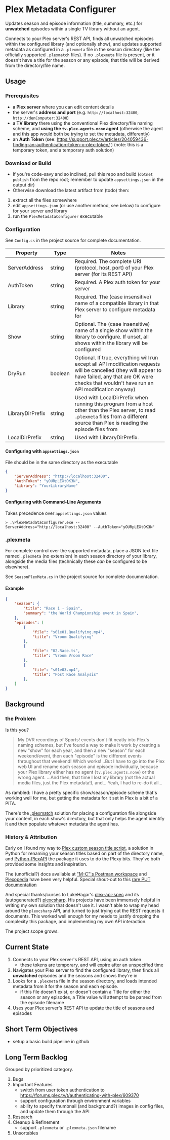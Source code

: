 # Plex Metadata Configurer

Updates season and episode information (title, summary, etc.) for **unwatched** episodes within a single TV library without an agent.

Connects to your Plex server's REST API, finds all unwatched episodes within the configured library (and optionally show), and updates supported metadata as configured in a `.plexmeta` file in the season directory (like the officially supported `.plexmatch` files). If no `.plexmeta` file is present, or it doesn't have a title for the season or any episode, that title will be derived from the directory/file name.

## Usage

### Prerequisites
  - **a Plex server** where you can edit content details
  - the server's **address and port** (e.g. `http://localhost:32400`, `http://denComputer:32400`)
  - **a TV library** there using the conventional Plex directory/file naming scheme, and **using the `tv.plex.agents.none` agent** (otherwise the agent and this app would both be trying to set the metadata, differently)
  - an **Auth Token** (see: https://support.plex.tv/articles/204059436-finding-an-authentication-token-x-plex-token/ ) (note: this is a temporary token, and a temporary auth solution)

### Download or Build
  - If you're code-savy and so inclined, pull this repo and build (`dotnet publish` from the repo root; remember to update `appsettings.json` in the output dir)
  - Otherwise download the latest artifact from (todo) then:
   1. extract all the files somewhere
   2. edit `appsettings.json` (or use another method, see below) to configure for your server and library
   3. run the `PlexMetadataConfigurer` executable

### Configuration
See `Config.cs` in the project source for complete documentation.

| Property | Type | Notes |
| --- | --- | --- |
| ServerAddress | string | Required. The complete URI (protocol, host, port) of your Plex server (for its REST API) |
| AuthToken | string | Required. A Plex auth token for your server |
| Library | string | Required. The (case insensitive) name of a compatible library in that Plex server to configure metadata for |
| Show | string | Optional. The (case insensitive) name of a single show  within the library to configure. If unset, all shows within the library will be configured |
| DryRun | boolean | Optional. If true, everything will run except all API modification requests will be cancelled  (they will appear to have failed, any that are OK were checks that wouldn't have run an API modification anyway) |
| LibraryDirPrefix | string | Used with LocalDirPrefix when running this program from a host other than the Plex server, to read `.plexmeta` files from a different source than Plex is reading the episode files from |
| LocalDirPrefix | string | Used with LibraryDirPrefix. |

#### Configuring with `appsettings.json`
File should be in the same directory as the executable

```json
{
	"ServerAddress": "http://localhost:32400",
	"AuthToken": "yOURpLEXtOK3N",
	"Library": "YourLibraryName"
}
```

#### Configuring with Command-Line Arguments
Takes precedence over `appsettings.json` values

```
> .\PlexMetadataConfigurer.exe --ServerAddress="http://localhost:32400" --AuthToken="yOURpLEXtOK3N"
```

### .plexmeta
For complete control over the supported metadata, place a JSON text file named `.plexmeta` (no extension) in each season directory of your library, alongside the media files (technically these *can* be configured to be elsewhere).

See `SeasonPlexMeta.cs` in the project source for complete documentation.

#### Example
```json
{
	"season": {
		"title": "Race 1 - Spain",
		"summary": "the World Championship event in Spain",		
	},
	"episodes": [
		{
			"file": "s01e01.Qualifying.mp4",
			"title": "Vroom Qualifying"
		},
		{
			"file": "02.Race.ts",
			"title": "Vroom Vroom Race"
		},
		{
			"file": "s01e03.mp4",
			"title": "Post Race Analysis"
		},	
	]
}
```

## Background

### the Problem

Is this you?

> My DVR recordings of Sports! events don't fit neatly into Plex's naming schemes, but I've found a way to make it work by creating a new "show" for each year, and then a new "season" for each weekend/event, then each "episode" is the different events throughout that weekend! Which works! ..But I have to go into the Plex web UI and rename each season and episode individually, because your Plex library either has no agent (`tv.plex.agents.none`) or the wrong agent. ...And then, that time I lost my library (not the actual media files, just the Plex metadata!), and... Yeah, I had to re-do it all...

As rambled: I have a pretty specific show/season/episode scheme that's working well for me, but getting the metadata for it set in Plex is a bit of a PITA. 

There's the [.plexmatch](https://support.plex.tv/articles/plexmatch/) solution for placing a configuration file alongside your content, in each show's directory, but that only helps the agent identify it and then populate whatever metadata the agent has.

### History & Attribution

Early on I found my way to [Plex custom season title script](https://web.archive.org/web/20230102221830/https://pastebin.com/qMVCp4Cv), a solution in Python for renaming your season titles based on part of the directory name, and [Python-PlexAPI](https://github.com/pkkid/python-plexapi) the package it uses to do the Plexy bits. They've both provided some insights and inspiration.

The (unofficial?) docs available at ["M-C"'s Postman workspace](https://www.postman.com/fyvekatz/m-c-s-public-workspace/request/6gfy9hu/update-movie-details) and [Plexopedia](https://www.plexopedia.com/plex-media-server/api/library/details/) have been very helpful. Special shout-out to this [rare PUT documentation](https://www.postman.com/fyvekatz/m-c-s-public-workspace/request/6gfy9hu/update-movie-details)

And special thanks/curses to LukeHagar's [plex-api-spec](https://github.com/LukeHagar/plex-api-spec) and its (autogenerated?) [plexcsharp](https://github.com/LukeHagar/plexcsharp). His projects have been immensely helpful in writing my own solution that doesn't use it. I wasn't able to wrap my head around the `plexcsharp` API, and turned to just trying out the REST requests it documents. This worked well enough for my needs to justify dropping the complexity this package, and implementing my own API interaction. 

The project scope grows.

## Current State

1. Connects to your Plex server's REST API, using an auth token
	- these tokens are temporary, and will expire after an unspecified time
2. Navigates your Plex server to find the configured library, then finds all **unwatched** episodes and the seasons and shows they're in
3. Looks for a `.plexmeta` file in the season directory, and loads intended metadata from it for the season and each episode.
	- if this file doesn't exist, or doesn't contain a Title for either the season or any episodes, a Title value will attempt to be parsed from the episode filename
4. Uses your Plex server's REST API to update the title of seasons and episodes

## Short Term Objectives
- setup a basic build pipeline in github

## Long Term Backlog
Grouped by prioritized category.

1. Bugs
2. Important Features
	- switch from user token authentication to https://forums.plex.tv/t/authenticating-with-plex/609370
	- support configuration through environment variables
	- ability to specify thumbnail (and background?) images in config files, and update them through the API
3. Research
4. Cleanup & Refinement
	- support `.plexmeta` or `.plexmeta.json` filename
5. Unsortables
